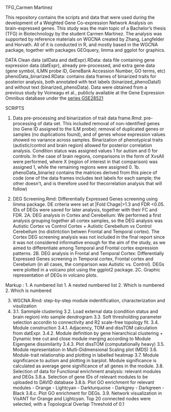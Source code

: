 TFG_Carmen Martinez

This repository contains the scripts and data that were used during the development of a Weighted Gene Co-expression Network Analysis on brain-expressed genes. This study was the main topic of a Bachelor’s thesis (TFG) in Biotechnology by the student Carmen Martínez.
The analysis was supported by reference materials on WGCNA created by Zhang, Langfelder and Horvath. All of it is conducted in R, and mostly based in the WGCNA package, together with packages GEOquery, limma and ggplot for graphics.

DATA
Clean data (allData and datExpr).RData: data file containing gene expression data (datExpr), already pre-processed, and extra gene data (gene symbol, ILMN probe ID, GeneBank Accession Number, GO terms, etc) phenoData_binarized.RData: contains data frames of binarized traits for posterior analysis, both annotated with text labels (binarized_phenoData1) and without text (binarized_phenoData).
Data were obtained from a previous study by Voineagu et al., publicly available at the Gene Expression Omnibus database under the [series GSE28521](https://www.ncbi.nlm.nih.gov/geo/query/acc.cgi?acc=GSE28521)

SCRIPTS
1. Data pre-processing and binarization of trait data frame.Rmd: pre-processing of data set. This included removal of non-identified genes (no Gene ID assigned to the ILM probe); removal of duplicated genes or samples (no duplications found), and of genes whose expression values showed no variance across samples. Binarization of phenotypical traits (autistic/control and brain region) allowed for posterior correlation analysis. Condition status was assigned values 1 for autism and 0 for controls. In the case of brain regions, comparisons in the form of XvsAll were performed, where X (region of interest in that comparison) was assigned 1, while the remaining regions were assigned 0.
    1b. phenoData_binariez contains the matrices derived from this piece of code (one of the data frames includes text labels for each sample; the other doesn't, and is therefore used for thecorrelation analysis that will follow)

2. DEG Screening.Rmd: Differentially Expressed Genes screening using limma package. DE criteria were set at |Fold Chage|>1.3 and FDR <0.05. IDs of DEGs were saved for later analysis, together with their FC and FDR.
	2A. DEG analysis in Cortex and Cerebellum: We performed a first analysis grouping together all cortex samples, so the DEG analysis was Autistic Cortex vs Control Cortex + Autistic Cerebellum vs Control Cerebellum (no distintction betwen Frontal and Temporal cortex). The Cortex DEG screening analysis was not included in the final report since it was not considered informative enough for the aim of the study, as we aimed to differentiate among Temporal and Frontal cortex expression patterns.
	2B. DEG analysis in Frontal and Temporal Cortex: Differentially Expressed Genes screening in Temporal cortex, Frontal cortex and Cerebelum (in all cases, the comparison was Autistic vs. Control). DEGs were plotted in a volcano plot using the ggplot2 package.
	2C. Graphic representation of DEGs in volcano plots.



 Markup : 1. A numbered list
              1. A nested numbered list
              2. Which is numbered
          2. Which is numbered

3. WGCNA.Rmd: step-by-step module indentification, characterization and visulization
4. 	3.1. Sammple clustering
	3.2. Load external data (condition status and brain region) into sample dendrogram
	3.3. Soft thresholding parameter selection accordin to connectivity and R2 scale-free topology fit.
	3.4. Module construction
		3.4.1. Adjacency, TOM and dissTOM calculation from datExpr.
		3.4.2. Module definition by gene hierarchical clustering + Dynamic tree cut and close module merging according to Module Eigengene dissimilarity
		3.4.3. Plot dissTOM (computationally heavy)
	3.5. Module representation in Multi-Didmensional Scaling plot (MDS)
	3.6. Module-trait relationship and plotting in labelled heatmap
	3.7. Module significance to autism and plotting in barplot. Module significance is calculated as average gene significance of all genes in the module.
	3.8. Selection of data for Functional enrichment analysis: relevant modules and DEGs
		3.8.a. Selection of gene IDs of relevant modules to be uploaded to DAVID database
		3.8.b. Plot GO enrichment for relevant modules
			- Orange
			- Lightcyan
			- Darkturquoise
			- Darkgrey
			- Darkgreen
			- Black
		3.8.c. Plot GO enrichment for DEGs.
	3.9. Network visualization in VisANT for Orange and Lightcyan. Top 20 connected nodes were selected, with a Topological Overlap Threshold of 0.1


	
